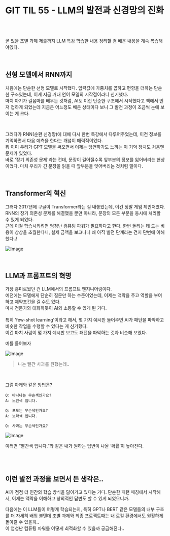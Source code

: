# GIT TIL 55 - LLM의 발전과 신경망의 진화

 <br> <br>


곧 있을 조별 과제 제출까지 LLM 특강 학습한 내용 정리할 겸 배운 내용을 계속 복습해야겠다.  <br> 

 <br>

## 선형 모델에서 RNN까지

처음에는 단순한 선형 모델로 시작했다. 입력값에 가중치를 곱하고 편향을 더하는 단순한 구조였는데, 이게 지금 거대 언어 모델의 시작점이라니 신기했다. <br> 마치 아기가 걸음마를 배우는 것처럼, AI도 이런 단순한 구조에서 시작했다고 책에서 먼저 접하게 되었는데 지금은 어느정도 배운 상태이다 보니 그 발전 과정이 조금씩 눈에 보이는 게 크다.

 <br>

그러다가 RNN(순환 신경망)에 대해 다시 한번 특강에서 다루어주었는데, 이전 정보를 기억하면서 다음 예측을 한다는 개념이 매력적이었다. <br> 
뭐 이미 우리가 GPT 모델을 써오면서 이제는 당연하가도 느끼는 이 기억 장치도 처음엔 문제가 있었다. <br> 바로 '장기 의존성 문제'라는 건데, 문장이 길어질수록 앞부분의 정보를 잃어버리는 현상이었다. 마치 우리가 긴 문장을 읽을 때 앞부분을 잊어버리는 것처럼 말이다.

 <br>

## Transformer의 혁신

그러다 2017년에 구글이 Transformer라는 걸 내놓았는데, 이건 정말 게임 체인저였다. <br> RNN의 장기 의존성 문제를 해결했을 뿐만 아니라, 문장의 모든 부분을 동시에 처리할 수 있게 되었다. <br> 근데 이걸 학습시키려면 엄청난 컴퓨팅 파워가 필요하다고 한다. 한번 돌리는 데 드는 비용이 상상을 초월한다니, 실제 금액을 보고나니 왜 아직 발전 단계라는 건지 단번에 이해했다..! <br>

![Image](https://github.com/user-attachments/assets/c51cadbf-9c99-4930-b562-9a4a5bdd7f5a)

<br>

## LLM과 프롬프트의 혁명

가장 흥미로웠던 건 LLM에서의 프롬프트 엔지니어링이다. <br> 예전에는 모델에게 단순히 질문만 하는 수준이었는데, 이제는 맥락을 주고 역할을 부여하고 제약조건을 걸 수도 있다. <br> 마치 전문가와 대화하듯이 AI와 소통할 수 있게 된 거다.
<br><br>
특히 'few-shot learning'이라고 해서, 몇 가지 예시만 들어주면 AI가 패턴을 파악하고 비슷한 작업을 수행할 수 있다는 게 신기했다. <br> 이건 마치 사람이 몇 가지 예시만 보고도 패턴을 파악하는 것과 비슷해 보였다.
 <br>

 예를 들어보자

 ![Image](https://github.com/user-attachments/assets/e2b940b8-f031-4676-9c9d-8616bf9322cc)

> 나는 빨간 사과를 원했는데..

 <br>

그럼 아래와 같은 방법은?

```
Q: 바나나는 무슨색인가요?
A: 노란색 입니다.

Q: 포도는 무슨색인가요?
A: 보라색 입니다.

Q: 사과는 무슨색인가요?
```
![Image](https://github.com/user-attachments/assets/97c68f4c-dfae-45ff-8036-c13f47b09cca)

이러면 “빨간색 입니다.”와 같은 내가 원하는 답변이 나올 ‘확률’이 높아진다.


 <br> <br>

## 이런 발전 과정을 보면서 든 생각은..
 AI가 점점 더 인간의 학습 방식을 닮아가고 있다는 거다. 단순한 패턴 매칭에서 시작해서, 이제는 맥락을 이해하고 창의적인 답변도 할 수 있게 되었으니까.

다음에는 이 LLM들이 어떻게 학습되는지, 특히 GPT나 BERT 같은 모델들의 내부 구조를 더 자세히 배워 볼텐데 조별 과제와 최종 프로젝트때는 내 로컬 환경에서도 원활하게 돌아갈 수 있을까..<br>
이 엄청난 컴퓨팅 파워를 어떻게 최적화할 수 있을까 궁금해진다..
